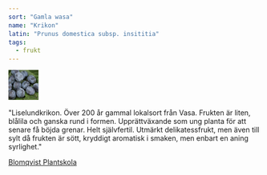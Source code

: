 ```yaml
---
sort: "Gamla wasa"
name: "Krikon"
latin: "Prunus domestica subsp. insititia"
tags:
  - frukt
---
```


<img src="/img/prunus-domestica-gamla-wasa-krikon.jpg" width="60" data-srcset="1x, 1.5x, 2x" alt="Prunus domestica subsp. insititia" data-attribution="https://www.blomqvistplantskola.com/index.php?route=product/product&product_id=5248">

"Liselundkrikon. Över 200 år gammal lokalsort från Vasa. Frukten är liten, blålila och ganska rund i formen. Upprättväxande som ung planta för att senare få böjda grenar. Helt självfertil. Utmärkt delikatessfrukt, men även till sylt då frukten är sött, kryddigt aromatisk i smaken, men enbart en aning syrlighet."

[Blomqvist Plantskola](https://www.blomqvistplantskola.com/index.php?route=product/product&product_id=5248)
